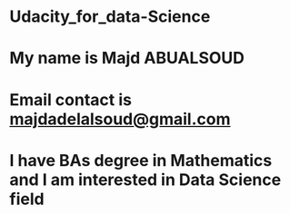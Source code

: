 # Udacity_for_data-Science
# My name is Majd ABUALSOUD 
# Email contact is majdadelalsoud@gmail.com
# I have BAs degree in Mathematics and I am interested in Data Science field 
